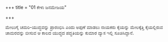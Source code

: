 +++
title = "01 ಕೇಳು ಜನಮೇಜಯ"

+++
  
ಮೇಲುಗೈ ಚಮರಿ-ಯುದ್ಧವನ್ನು ಪ್ರಾರಂಭಿಸಿ ಎಂದು ಅಪ್ಪಣೆ ಮಾಡಲು ನಾಯಕರು ಕೈಯನ್ನು ಮೇಲಕ್ಕೆತ್ತಿ ಕೈಯಲ್ಲಿರುವ ಚಾಮರವನ್ನು ಬೀಸುವ ಆ ಕಾಲದ ಯುದ್ಧದ ಪದ್ಧತಿಯನ್ನು ಕುಮಾರ ವ್ಯಾಸ ಇಲ್ಲಿ ಸೂಚಿಸಿದ್ದಾನೆ.